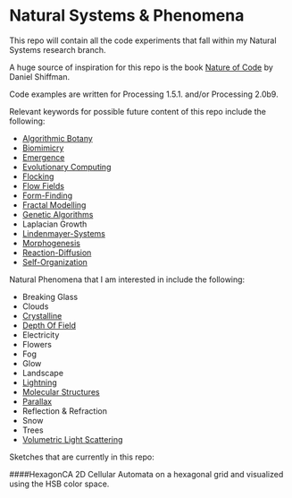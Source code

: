 Natural Systems & Phenomena
=======================

This repo will contain all the code experiments that fall within my Natural Systems research branch.

A huge source of inspiration for this repo is the book [Nature of Code](http://natureofcode.com/book/) by Daniel Shiffman.

Code examples are written for Processing 1.5.1. and/or Processing 2.0b9.

Relevant keywords for possible future content of this repo include the following:

- [Algorithmic Botany](http://algorithmicbotany.org/papers/)
- [Biomimicry](http://en.wikipedia.org/wiki/Biomimicry)
- [Emergence](http://en.wikipedia.org/wiki/Emergence)
- [Evolutionary Computing](http://en.wikipedia.org/wiki/Evolutionary_computation)
- [Flocking](http://en.wikipedia.org/wiki/Flocking_%28behavior%29)
- [Flow Fields](http://en.wikipedia.org/wiki/Vector_field)
- [Form-Finding](http://en.wikipedia.org/wiki/Stretched_grid_method)
- [Fractal Modelling](http://en.wikipedia.org/wiki/Fractal)
- [Genetic Algorithms](http://en.wikipedia.org/wiki/Genetic_algorithm)
- Laplacian Growth
- [Lindenmayer-Systems](http://en.wikipedia.org/wiki/L-system)
- [Morphogenesis](http://en.wikipedia.org/wiki/Morphogenesis)
- [Reaction-Diffusion](http://en.wikipedia.org/wiki/Reaction-diffusion)
- [Self-Organization](http://en.wikipedia.org/wiki/Self-Organization)

Natural Phenomena that I am interested in include the following:

- Breaking Glass
- Clouds
- [Crystalline](http://en.wikipedia.org/wiki/Crystals)
- [Depth Of Field](http://en.wikipedia.org/wiki/Depth_of_field)
- Electricity
- Flowers
- Fog
- Glow
- Landscape
- [Lightning](http://en.wikipedia.org/wiki/Lightning)
- [Molecular Structures](http://en.wikipedia.org/wiki/Molecular_structures)
- [Parallax](http://en.wikipedia.org/wiki/Parallax)
- Reflection & Refraction
- Snow
- Trees
- [Volumetric Light Scattering](http://http.developer.nvidia.com/GPUGems3/gpugems3_ch13.html)

Sketches that are currently in this repo:

####HexagonCA
2D Cellular Automata on a hexagonal grid and visualized using the HSB color space.
